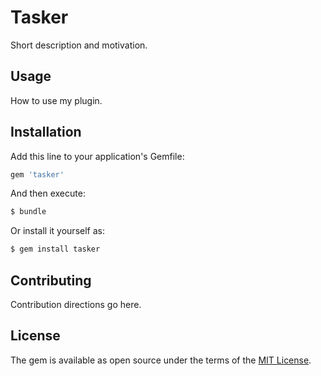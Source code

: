 # Tasker
Short description and motivation.

## Usage
How to use my plugin.

## Installation
Add this line to your application's Gemfile:

```ruby
gem 'tasker'
```

And then execute:
```bash
$ bundle
```

Or install it yourself as:
```bash
$ gem install tasker
```

## Contributing
Contribution directions go here.

## License
The gem is available as open source under the terms of the [MIT License](https://opensource.org/licenses/MIT).
